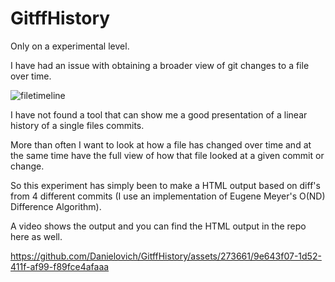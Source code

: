 # GitffHistory

Only on a experimental level.

I have had an issue with obtaining a broader view of git changes to a file over time.

![filetimeline](https://github.com/Danielovich/GitffHistory/assets/273661/41197066-3b1e-4910-97c8-71856df1949e)

I have not found a tool that can show me a good presentation of a linear history of a single files commits.

More than often I want to look at how a file has changed over time and at the same time have the full view of how that file looked at a given commit or change.

So this experiment has simply been to make a HTML output based on diff's from 4 different commits (I use an implementation of Eugene Meyer's O(ND) Difference Algorithm).

A video shows the output and you can find the HTML output in the repo here as well.

https://github.com/Danielovich/GitffHistory/assets/273661/9e643f07-1d52-411f-af99-f89fce4afaaa

